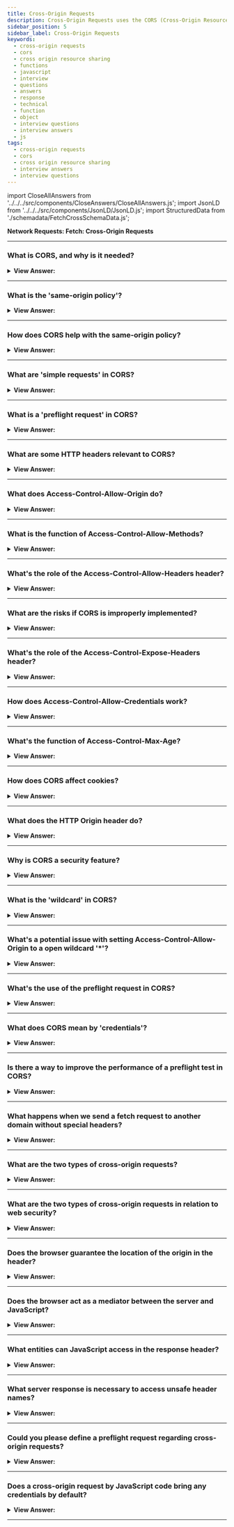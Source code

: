 ```yaml
---
title: Cross-Origin Requests
description: Cross-Origin Requests uses the CORS (Cross-Origin Resource Sharing) protocol to allow web applications to access resources from other domains.
sidebar_position: 5
sidebar_label: Cross-Origin Requests
keywords:
  - cross-origin requests
  - cors
  - cross origin resource sharing
  - functions
  - javascript
  - interview
  - questions
  - answers
  - response
  - technical
  - function
  - object
  - interview questions
  - interview answers
  - js
tags:
  - cross-origin requests
  - cors
  - cross origin resource sharing
  - interview answers
  - interview questions
---
```


import CloseAllAnswers from '../../../src/components/CloseAnswers/CloseAllAnswers.js';
import JsonLD from '../../../src/components/JsonLD/JsonLD.js';
import StructuredData from './schemadata/FetchCrossSchemaData.js';

<JsonLD data={StructuredData} />

<head>
  <title>Cross-Origin Requests | JavaScript Frontend Phone Interview</title>
</head>

**Network Requests: Fetch: Cross-Origin Requests**

<CloseAllAnswers />

---

### What is CORS, and why is it needed?

<details>
  <summary><strong>View Answer:</strong></summary>
  <div>
  <div><strong>Interview Response:</strong> CORS, Cross-Origin Resource Sharing, is a mechanism allowing resources (e.g., fonts, JavaScript) on a webpage to be requested from a different domain, circumventing the same-origin policy for safer cross-origin interactions.
    </div><br/>
  <div><strong>Technical Response:</strong> Cross-Origin Resource Sharing (CORS) is an HTTP-header based mechanism that allows a server to indicate the other origins (domain, scheme, or port) than its own from which a browser should permit loading of resources. CORS exists to protect the internet from evil hackers from sending fraudulent requests, and it is a simple yet powerful rule as a foundation of internet security.
    </div>
  </div>
</details>

---

### What is the 'same-origin policy'?

<details>
  <summary><strong>View Answer:</strong></summary>
  <div>
  <div><strong>Interview Response:</strong> Same-origin policy is a security concept in web application development that restricts how a document or script loaded from one origin can interact with a resource from another origin.
  </div><br />
  <div><strong>Technical Details:</strong> The Same-Origin Policy is a critical aspect of web security. It prevents documents or scripts loaded from one origin from getting or setting properties of a document from a different origin. The policy is used as a means to prevent some of the malicious attacks, including CSRF or Cross-Site Request Forgery. The origins are the combination of protocol, port (if specified), and host. If any of these differ between two pages, they are considered to have different origins.
  </div><br />
  <div><strong className="codeExample">Here's an example of how this policy works:</strong><br /><br />

  <div></div>

Suppose you have JavaScript code running on a webpage at `https://example.com`.

```javascript
const req = new XMLHttpRequest();
req.open('GET', 'https://different-example.com');
req.send();
```

In this code, a new `XMLHttpRequest` is created to send a GET request to `https://different-example.com`. If the Same-Origin Policy was not in place, this would allow `https://example.com` to make a request to `https://different-example.com`, potentially revealing sensitive information.

However, due to the Same-Origin Policy, this request will be blocked by the browser because it's being made from `https://example.com` to `https://different-example.com`, which are different origins.

If `https://different-example.com` wants to allow cross-origin requests from `https://example.com`, it needs to send back the appropriate CORS (Cross-Origin Resource Sharing) headers, like `Access-Control-Allow-Origin: https://example.com`.

---

:::note
Note: The example above uses `XMLHttpRequest`, but the Same-Origin Policy applies to all web APIs that make requests, including `fetch`.
:::

`XMLHttpRequest` is not a recommended way to make HTTP requests. The newer Fetch API is recommended instead. Always ensure to check for compatibility and consider using polyfills for unsupported features.

  </div>
  </div>
</details>

---

### How does CORS help with the same-origin policy?

<details>
  <summary><strong>View Answer:</strong></summary>
  <div>
  <div><strong>Interview Response:</strong> CORS allows servers to specify who can access its resources, providing a way to safely relax the Same-Origin Policy by including appropriate headers in the response.
  </div>
  </div>
</details>

---

### What are 'simple requests' in CORS?

<details>
  <summary><strong>View Answer:</strong></summary>
  <div>
  <div><strong>Interview Response:</strong> 'Simple requests' in CORS are HTTP GET, HEAD, or POST requests that meet certain criteria like specific content-types, which don't trigger a preflight check for cross-origin safety.
  </div><br />
  <div><strong className="codeExample">Here's an example of a simple request using the Fetch API:</strong><br /><br />

  <div></div>

```js
fetch('https://api.example.com/data', {
  method: 'POST', // or 'GET', 'HEAD'
  headers: {
    'Content-Type': 'text/plain', // or 'application/x-www-form-urlencoded', 'multipart/form-data'
    'Accept': 'application/json',
    'Content-Language': 'en-US',
  },
  body: 'Hello, world!'
})
.then(response => response.json())
.then(data => console.log(data))
.catch(error => console.error('Error:', error));
```

  </div>
  </div>
</details>

---

### What is a 'preflight request' in CORS?

<details>
  <summary><strong>View Answer:</strong></summary>
  <div>
  <div><strong>Interview Response:</strong> A preflight request in CORS (Cross-Origin Resource Sharing) is an automatic HTTP OPTIONS request sent by the browser before a non-simple request, to check if the server allows such a request based on its CORS policy.
  </div><br />
  <div><strong>Technical Response:</strong> Preflight requests are made before the actual request, to check the server's CORS policy, typically using the OPTIONS HTTP method. This is done to prevent cross-site scripting attacks. CORS stands for Cross-Origin Resource Sharing. It is a security mechanism that allows web pages to request resources from other domains. The OPTIONS method is a HTTP method that is used to test the capabilities of a web server. It is typically used to check if a server supports a particular feature or not. In the case of CORS, the OPTIONS method is used to check if the server allows cross-origin requests. If the server does not allow cross-origin requests, the browser will not make the actual request.
  </div><br />
  <div><strong className="codeExample">Here's an example of how you might trigger a preflight request using the Fetch API:</strong><br /><br />

  <div></div>

```javascript
fetch('https://api.example.com/data', {
  method: 'PUT',
  headers: {
    'Content-Type': 'application/json',
    'X-Custom-Header': 'value',
  },
  body: JSON.stringify({ key: 'value' }),
})
.then(response => response.json())
.then(data => console.log(data))
.catch(error => console.error('Error:', error));
```

In this code:

- The request method is 'PUT', which is a non-simple method that triggers a preflight request.
- The 'Content-Type' header is 'application/json', which is a non-simple content type that triggers a preflight request.
- An additional custom header 'X-Custom-Header' is included, which also triggers a preflight request.
- The body of the request is a JSON string, which doesn't influence whether a preflight request is made or not.

Before this request is made, the browser automatically sends a preflight request to the server at '<https://api.example.com>'. The preflight request uses the OPTIONS method and includes headers like `Access-Control-Request-Method` and `Access-Control-Request-Headers` that tell the server what the actual request will look like.

  </div>
  </div>
</details>

---

### What are some HTTP headers relevant to CORS?

<details>
  <summary><strong>View Answer:</strong></summary>
  <div>
  <div><strong>Interview Response:</strong> Headers like Origin, Access-Control-Allow-Origin, and Access-Control-Allow-Methods play key roles in CORS. These headers are used to control which origins, headers, and methods are allowed to be used in cross-origin requests.
  </div><br />
  <div><strong className="codeExample">Code Example:</strong><br /><br />

  <div></div>

Here's a brief example of how some of these headers could be set in a server response using Node.js and the Express.js framework.

```js
const express = require('express');
const app = express();

app.use((req, res, next) => {
  // Allow cross-origin requests from example.com
  res.header('Access-Control-Allow-Origin', 'https://example.com');

  // Allow methods for preflight request
  res.header('Access-Control-Allow-Methods', 'GET, POST, PUT, DELETE');

  // Allow headers for preflight request
  res.header('Access-Control-Allow-Headers', 'Content-Type, X-Custom-Header');

  next();
});

app.get('/', (req, res) => {
  res.json({ message: 'Hello, world!' });
});

app.listen(3000, () => {
  console.log('Server is running on port 3000');
});

```

---

:::warning
This is a basic example. The actual CORS policy for your server should be carefully considered based on your specific needs and security considerations.
:::

  </div>
  </div>
</details>

---

### What does Access-Control-Allow-Origin do?

<details>
  <summary><strong>View Answer:</strong></summary>
  <div>
  <div><strong>Interview Response:</strong> The 'Access-Control-Allow-Origin' header is used to control which origins are allowed to access a resource. The header can be used to allow all origins, specific origins, or no origins. If the header is not present, then the browser will not allow the request to be made.
  </div>
  </div>
</details>

---

### What is the function of Access-Control-Allow-Methods?

<details>
  <summary><strong>View Answer:</strong></summary>
  <div>
  <div><strong>Interview Response:</strong> The Access-Control-Allow-Methods header is used to control which HTTP methods are allowed to be used in cross-origin requests. The header can be used to allow all methods, specific methods, or no methods. If the header is not present, then the browser will only allow the GET method to be used.
  </div>
  </div>
</details>

---

### What's the role of the Access-Control-Allow-Headers header?

<details>
  <summary><strong>View Answer:</strong></summary>
  <div>
  <div><strong>Interview Response:</strong> The Access-Control-Allow-Headers header is used to control which HTTP headers are allowed to be used in cross-origin requests. The header can be used to allow all headers, specific headers, or no headers. If the header is not present, then the browser will only allow the Origin, Accept, and Content-Type headers to be used.
  </div>
  </div>
</details>

---

### What are the risks if CORS is improperly implemented?

<details>
  <summary><strong>View Answer:</strong></summary>
  <div>
  <div><strong>Interview Response:</strong> If CORS is not properly implemented, it can allow unauthorized access to resources, which can lead to information leakage. Additionally, if CORS is not properly configured, it can allow attackers to modify data or even deny service to users.
  </div>
  </div>
</details>

---

### What's the role of the Access-Control-Expose-Headers header?

<details>
  <summary><strong>View Answer:</strong></summary>
  <div>
  <div><strong>Interview Response:</strong> The Access-Control-Expose-Headers header tells the browser which response headers can be exposed to JavaScript from a cross-origin request.
  </div>
  </div>
</details>

---

### How does Access-Control-Allow-Credentials work?

<details>
  <summary><strong>View Answer:</strong></summary>
  <div>
  <div><strong>Interview Response:</strong> This header tells browsers whether to expose the response to frontend JavaScript when the request's credentials mode is 'include'.
  </div>
  </div>
</details>

---

### What's the function of Access-Control-Max-Age?

<details>
  <summary><strong>View Answer:</strong></summary>
  <div>
  <div><strong>Interview Response:</strong> It defines how long the results of a preflight request can be cached.
  </div>
  </div>
</details>

---

### How does CORS affect cookies?

<details>
  <summary><strong>View Answer:</strong></summary>
  <div>
  <div><strong>Interview Response:</strong> By default, cross-origin requests do not include cookies. For cookies to be included in CORS, the Access-Control-Allow-Credentials header must be set to true and cookies should be set with credentials.
  </div><br />
  <div><strong className="codeExample">Code Example:</strong><br /><br />

  <div></div>

```js
fetch('https://api.example.com/data', {
  method: 'GET',
  credentials: 'include', // Include cookies in this request
})
.then(response => response.json())
.then(data => console.log(data))
.catch(error => console.error('Error:', error));
```

Here's an example server response using Node.js and the Express.js framework:

```js
const express = require('express');
const app = express();

app.use((req, res, next) => {
  res.header('Access-Control-Allow-Origin', 'https://example.com');
  res.header('Access-Control-Allow-Credentials', 'true');
  next();
});

app.get('/', (req, res) => {
  res.json({ message: 'Hello, world!' });
});

app.listen(3000, () => {
  console.log('Server is running on port 3000');
});
```

---

:::note
Note that CORS and credentials have implications for security and privacy, so they should be used judiciously.
:::

  </div>
  </div>
</details>

---

### What does the HTTP Origin header do?

<details>
  <summary><strong>View Answer:</strong></summary>
  <div>
  <div><strong>Interview Response:</strong> The Origin header indicates where a fetch originates from. It doesn't include any path information, but it does include the server and protocol.
  </div><br />
  <div><strong>Technical Response:</strong> The HTTP `Origin` header is used by the browser in CORS (Cross-Origin Resource Sharing) to indicate the origin of a request. This helps the server decide whether to allow or reject the request based on its CORS policy. The `Origin` header is included automatically by the browser in cross-origin requests. It's also included in same-origin requests made using the Fetch or XMLHttpRequest APIs, but it's not included in same-origin requests made using the form or script element.
  </div><br />
  <div><strong className="codeExample">Code Example:</strong><br /><br />

  <div></div>

Here's an example of a fetch request that includes an `Origin` header.

```javascript
fetch('https://api.example.com/data')
  .then(response => {
    if (!response.ok) {
      throw new Error('Network response was not ok');
    }
    return response.json();
  })
  .then(data => console.log(data))
  .catch(error => console.error('There has been a problem with your fetch operation: ', error));
```

In this example, if the code is running on `https://example.com`, the browser automatically includes an `Origin` header in the request like this: `Origin: https://example.com`.

On the server side, the server can check the `Origin` header to decide whether to allow the request. Here's a simple example using Node.js and Express:

```javascript
const express = require('express');
const app = express();

app.use((req, res, next) => {
  // Check the Origin header
  if (req.headers.origin === 'https://example.com') {
    // If the Origin is https://example.com, allow the request
    res.header('Access-Control-Allow-Origin', 'https://example.com');
  }
  next();
});

app.get('/', (req, res) => {
  res.json({ message: 'Hello, world!' });
});

app.listen(3000, () => {
  console.log('Server is running on port 3000');
});
```

In this server-side code, the server checks the `Origin` header of each request. If the `Origin` is `https://example.com`, the server sends an `Access-Control-Allow-Origin: https://example.com` response header, allowing the request.

---

:::note
Note: The `Origin` header can't be altered through JavaScript on the client side; it's controlled by the browser. As of March 2020, fetch and CORS are not supported in all browsers, always ensure to check for compatibility and consider using polyfills for unsupported features.
:::

  </div>
  </div>
</details>

---

### Why is CORS a security feature?

<details>
  <summary><strong>View Answer:</strong></summary>
  <div>
  <div><strong>Interview Response:</strong> CORS is a security feature because it prevents requests to and from unauthorized domains, protecting against malicious interactions.
  </div>
  </div>
</details>

---

### What is the 'wildcard' in CORS?

<details>
  <summary><strong>View Answer:</strong></summary>
  <div>
  <div><strong>Interview Response:</strong> The wildcard (*) in CORS is used in headers to indicate 'all' or 'any'. However, it can't be used with credentials.
  </div><br />
  <div><strong className="codeExample">Code Example:</strong><br /><br />

  <div></div>

Here is a simple server-side code example using Node.js and Express.js.

```js
const express = require('express');
const app = express();

app.use((req, res, next) => {
  // Allow any origin to access this resource
  res.header('Access-Control-Allow-Origin', '*');
  next();
});

app.get('/', (req, res) => {
  res.json({ message: 'Hello, world!' });
});

app.listen(3000, () => {
  console.log('Server is running on port 3000');
});
```

  </div>
  </div>
</details>

---

### What's a potential issue with setting Access-Control-Allow-Origin to a open wildcard '*'?

<details>
  <summary><strong>View Answer:</strong></summary>
  <div>
  <div><strong>Interview Response:</strong> Setting this header to a open wildcard (*) allows any domain access, which could potentially expose sensitive data or actions to malicious sites.
  </div>
  </div>
</details>

---

### What's the use of the preflight request in CORS?

<details>
  <summary><strong>View Answer:</strong></summary>
  <div>
  <div><strong>Interview Response:</strong> Preflight requests ensure that the server supports the HTTP method and headers used by the actual request, avoiding unnecessary processing.
  </div>
  </div>
</details>

---

### What does CORS mean by 'credentials'?

<details>
  <summary><strong>View Answer:</strong></summary>
  <div>
  <div><strong>Interview Response:</strong> In CORS, 'credentials' refer to HTTP cookies, HTTP authentication headers, or client-side SSL certificates that are sent on cross-origin requests.
  </div>
  </div>
</details>

---

### Is there a way to improve the performance of a preflight test in CORS?

<details>
  <summary><strong>View Answer:</strong></summary>
  <div>
  <div><strong>Interview Response:</strong> Yes, using the Access-Control-Max-Age header, responses from preflight requests can be cached to improve performance by avoiding repetitive preflight checks for the same request.
  </div><br />
  <div><strong className="codeExample">Code Example:</strong> Node.js and the Express.js framework.<br /><br />

  <div></div>

```js
const express = require('express');
const app = express();

app.use((req, res, next) => {
  res.header('Access-Control-Allow-Origin', 'https://example.com');
  res.header('Access-Control-Allow-Methods', 'POST, GET, PUT, DELETE');
  res.header('Access-Control-Allow-Headers', 'Content-Type');
  res.header('Access-Control-Max-Age', 86400); // Cache preflight request for 24 hours
  next();
});

app.get('/', (req, res) => {
  res.json({ message: 'Hello, world!' });
});

app.listen(3000, () => {
  console.log('Server is running on port 3000');
});

```

  </div>
  </div>
</details>

---

### What happens when we send a fetch request to another domain without special headers?

<details>
  <summary><strong>View Answer:</strong></summary>
  <div>
  <div><strong>Interview Response:</strong> If we send a fetch request to another website, the fetch request will more than likely fail. Cross-origin requests are requests sent to another domain (even a subdomain) or protocol or port requiring special headers from the remote side.
    </div><br />
  <div><strong className="codeExample">Code Example:</strong><br /><br />

  <div></div>

Here's a basic JavaScript example of a Fetch request:

```javascript
fetch('https://example.com/data', {
  method: 'GET',
})
.then(response => response.json())
.then(data => console.log(data))
.catch(error => console.error('Error:', error));
```

:::note
Note: If the target server at "<https://example.com/data>" doesn't have CORS headers set to accept requests from your domain, the browser will block the request.
:::

  </div>
  </div>
</details>

---

### What are the two types of cross-origin requests?

<details>
  <summary><strong>View Answer:</strong></summary>
  <div>
  <div><strong>Interview Response:</strong> The two types of cross-origin requests are 'simple requests' which are sent directly, and 'preflighted requests' which are preceded by a preflight request for validation.
    </div><br/>
  <div><strong>Technical Response:</strong> There are two types of cross-origin requests, including safe and unsafe requests. A request is safe if it satisfies two conditions: safe methods (GET, POST, OR HEAD) and safe headers (ACCEPT, ACCEPT-LANGUAGE). Any other request is considered “unsafe”—for example, a PUT request or an API-Key HTTP-header that does not adhere to the restrictions. The essential difference is that you can make a safe request with a &#8249;form&#8250; or a &#8249;script&#8250; without any unique methods.
    </div>
  </div>
</details>

---

### What are the two types of cross-origin requests in relation to web security?

<details>
  <summary><strong>View Answer:</strong></summary>
  <div>
  <div><strong>Interview Response:</strong> In terms of web security, the two types of cross-origin requests are "same-origin" requests, which are permitted by default, and "cross-origin" requests, which require CORS to allow them.
  </div>
  </div>
</details>

---

### Does the browser guarantee the location of the origin in the header?

<details>
  <summary><strong>View Answer:</strong></summary>
  <div>
  <div><strong>Interview Response:</strong> No, the browser does not guarantee the origin's location in the header. Origin information is controlled by the server, and the server decides whether to allow cross-origin requests based on its CORS policy.
    </div><br />
  <div><strong>Technical Response:</strong> Yes, if a request is cross-origin, the browser always adds the Origin header. There is no way to change this behavior because the browser controls it. The server can inspect the origin and if it agrees to accept such a request, add a special header Access-Control-Allow-Origin to the response. That header should contain the allowed origin or a star *. Then the response is successful. Otherwise, it is an error, and it fails.
    </div><br />
  <div><strong className="codeExample">Code Example:</strong><br /><br />

  <div></div>

```js
GET / request
Host: anywhere.com
Origin: https://javascript.help
...
```

  </div>
  </div>
</details>

---

### Does the browser act as a mediator between the server and JavaScript?

<details>
  <summary><strong>View Answer:</strong></summary>
  <div>
  <div><strong>Interview Response:</strong> Yes, the browser acts as a mediator, executing JavaScript, sending HTTP requests, enforcing same-origin policy, and implementing CORS policies before exposing data to JavaScript.
    </div><br/>
  <div><strong>Technical Response:</strong> Yes, the browser plays the role of a trusted mediator. It ensures that the correct origin transmits with a cross-origin request. It checks for permitting Access-Control-Allow-Origin in the response, and if it exists, then JavaScript can access the response. Otherwise, it fails with an error.
    </div>
  </div>
</details>

---

### What entities can JavaScript access in the response header?

<details>
  <summary><strong>View Answer:</strong></summary>
  <div>
  <div><strong>Interview Response:</strong> JavaScript can access certain whitelisted headers like Cache-Control, Content-Language, Content-Type, Expires, Last-Modified, and Pragma. Others can be exposed via Access-Control-Expose-Headers.
    </div>
  <div><strong>Technical Response:</strong> JavaScript may only access so-called “safe” response header entities like the Cache-Control and Content-Type for cross-origin requests. Accessing any other response header entity causes an error and results in failure. We should note that there is no Content-Length header entity in the list! This header contains the complete response length. So, if we are downloading something and would like to track the progress percentage, then additional permission is required to access that header entity.
    </div><br />
  <div><strong className="codeExample">Code Example:</strong><br /><br />

  <div></div>

By default, JavaScript can access only a few response headers when using the Fetch or XMLHttpRequest APIs.

Fetch Example:

```js
fetch('https://api.example.com/data')
.then(response => {
  // Access default allowed headers
  console.log(response.headers.get('Content-Type'));
  console.log(response.headers.get('Last-Modified'));
})
.catch(error => console.error('Error:', error));
```

Node.js and Express.js Example:

```js
fetch('https://api.example.com/data')
.then(response => {
  // Access default allowed headers
  console.log(response.headers.get('Content-Type'));
  console.log(response.headers.get('Last-Modified'));
})
.catch(error => console.error('Error:', error));
```

  </div>
  </div>
</details>

---

### What server response is necessary to access unsafe header names?

<details>
  <summary><strong>View Answer:</strong></summary>
  <div>
  <div><strong>Interview Response:</strong> To access unsafe header names, the server must include these header names in the Access-Control-Expose-Headers header in its response.
    </div><br />
  <div><strong>Technical Response:</strong> The server must send the Access-Control-Expose-Headers header to enable JavaScript access to any other response header (unsafe header names). It provides a list of dangerous header names separated by commas that should be made available.
    </div><br />
  <div><strong className="codeExample">Code Example:</strong><br /><br />

  <div></div>

```html
200 OK
Content-Type:text/html; charset=UTF-8
Content-Length: 12345
API-Key: 2c9de507f2c54aa1
Access-Control-Allow-Origin: https://javascript.info
Access-Control-Expose-Headers: Content-Length, API-Key // <--
```

  </div>
  </div>
</details>

---

### Could you please define a preflight request regarding cross-origin requests?

<details>
  <summary><strong>View Answer:</strong></summary>
  <div>
  <div><strong>Interview Response:</strong> A preflight request is a CORS mechanism where the browser sends an initial HTTP OPTIONS request to the server to check if the actual request is safe and allowed.
    </div><br/>
  <div><strong>Technical Response:</strong> A preflight request is a small request sent by the browser before the actual submission. It contains information like which HTTP method we used and if any custom HTTP headers are present. The preflight gives the server a chance to examine what the actual request looks like before it transmits. If the server agrees to serve the requests, it should respond with an empty body, status 200, and headers. The preflight request occurs “behind the scenes” and is invisible to JavaScript.
    </div>
  </div>
</details>

---

### Does a cross-origin request by JavaScript code bring any credentials by default?

<details>
  <summary><strong>View Answer:</strong></summary>
  <div>
  <div><strong>Technical Response:</strong> By default, cross-origin requests do not include credentials (cookies, HTTP authentication, client-side certificates). The 'credentials' option must be set to 'include'.
    </div><br/>
  <div><strong>Technical Response:</strong> A default cross-origin request initiated by JavaScript code does not bring any credentials (cookies or HTTP authentication). That is uncommon for HTTP requests. Usually, a request to http://site.com gets accompanied by all cookies from that domain. Cross-origin requests made by JavaScript methods, on the other hand, are an exception.
    </div>
  </div>
</details>

---
